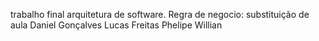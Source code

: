 trabalho final arquitetura de software.
Regra de negocio: substituição de aula
Daniel Gonçalves
Lucas Freitas
Phelipe Willian

